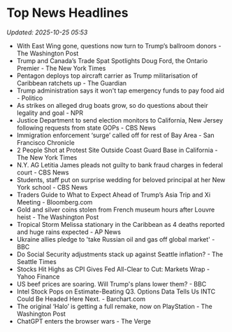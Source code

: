 # Top News Headlines

_Updated: 2025-10-25 05:53_

- With East Wing gone, questions now turn to Trump’s ballroom donors - The Washington Post
- Trump and Canada’s Trade Spat Spotlights Doug Ford, the Ontario Premier - The New York Times
- Pentagon deploys top aircraft carrier as Trump militarisation of Caribbean ratchets up - The Guardian
- Trump administration says it won't tap emergency funds to pay food aid - Politico
- As strikes on alleged drug boats grow, so do questions about their legality and goal - NPR
- Justice Department to send election monitors to California, New Jersey following requests from state GOPs - CBS News
- Immigration enforcement ‘surge’ called off for rest of Bay Area - San Francisco Chronicle
- 2 People Shot at Protest Site Outside Coast Guard Base in California - The New York Times
- N.Y. AG Letitia James pleads not guilty to bank fraud charges in federal court - CBS News
- Students, staff put on surprise wedding for beloved principal at her New York school - CBS News
- Traders Guide to What to Expect Ahead of Trump’s Asia Trip and Xi Meeting - Bloomberg.com
- Gold and silver coins stolen from French museum hours after Louvre heist - The Washington Post
- Tropical Storm Melissa stationary in the Caribbean as 4 deaths reported and huge rains expected - AP News
- Ukraine allies pledge to 'take Russian oil and gas off global market' - BBC
- Do Social Security adjustments stack up against Seattle inflation? - The Seattle Times
- Stocks Hit Highs as CPI Gives Fed All-Clear to Cut: Markets Wrap - Yahoo Finance
- US beef prices are soaring. Will Trump's plans lower them? - BBC
- Intel Stock Pops on Estimate-Beating Q3. Options Data Tells Us INTC Could Be Headed Here Next. - Barchart.com
- The original ‘Halo’ is getting a full remake, now on PlayStation - The Washington Post
- ChatGPT enters the browser wars - The Verge